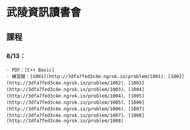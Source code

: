 # 武陵資訊讀書會
## 課程
### 8/13：
    - PDF：[C++ Basic]
    - 練習題：[1001](http://3dfa7fed3c4e.ngrok.io/problem/1001)、[1002](http://3dfa7fed3c4e.ngrok.io/problem/1002)、[1003](http://3dfa7fed3c4e.ngrok.io/problem/1003)、[1004](http://3dfa7fed3c4e.ngrok.io/problem/1004)、[1005](http://3dfa7fed3c4e.ngrok.io/problem/1005)、[1006](http://3dfa7fed3c4e.ngrok.io/problem/1006)、[1007](http://3dfa7fed3c4e.ngrok.io/problem/1007)、[1008](http://3dfa7fed3c4e.ngrok.io/problem/1008)